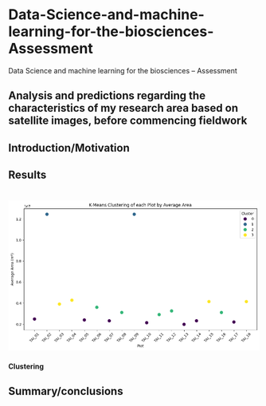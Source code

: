 # Data-Science-and-machine-learning-for-the-biosciences-Assessment
Data Science and machine learning for the biosciences – Assessment
## Analysis and predictions regarding the characteristics of my research area based on satellite images, before commencing fieldwork
## Introduction/Motivation

## Results
# 
![png](output_1_1.png)
#### Clustering
## Summary/conclusions
